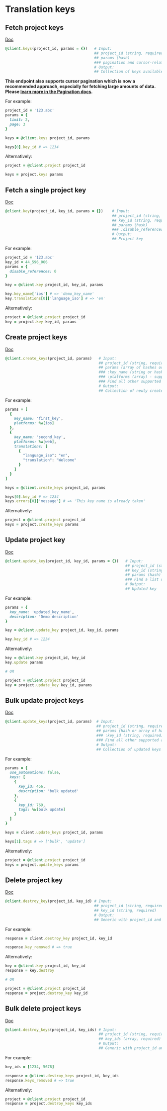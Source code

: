 # Translation keys

## Fetch project keys

[Doc](https://developers.lokalise.com/reference/list-all-keys)

```ruby
@client.keys(project_id, params = {})   # Input:
                                        ## project_id (string, required)
                                        ## params (hash)
                                        ### pagination and cursor-related params
                                        # Output:
                                        ## Collection of keys available in the given project
```

**This endpoint also supports cursor pagination which is now a recommended approach, especially for fetching large amounts of data. Please [learn more in the Pagination docs](https://lokalise.github.io/ruby-lokalise-api/api/getting-started#cursor-pagination).**

For example:

```ruby
project_id = '123.abc'
params = {
  limit: 2,
  page: 3
}

keys = @client.keys project_id, params

keys[0].key_id # => 1234
```

Alternatively:

```ruby
project = @client.project project_id

keys = project.keys params
```

## Fetch a single project key

[Doc](https://developers.lokalise.com/reference/retrieve-a-key)

```ruby
@client.key(project_id, key_id, params = {})    # Input:
                                                ## project_id (string, required)
                                                ## key_id (string, required)
                                                ## params (hash)
                                                ### :disable_references (string) - possible values are "1" and "0".
                                                # Output:
                                                ## Project key
```

For example:

```ruby
project_id = '123.abc'
key_id = 44_596_066
params = {
  disable_references: 0
}

key = @client.key project_id, key_id, params

key.key_name['ios'] # => 'demo_key_name'
key.translations[0]['language_iso'] # => 'en'
```

Alternatively:

```ruby
project = @client.project project_id
key = project.key key_id, params
```

## Create project keys

[Doc](https://developers.lokalise.com/reference/create-keys)

```ruby
@client.create_keys(project_id, params)   # Input:
                                          ## project_id (string, required)
                                          ## params (array of hashes or hash, required)
                                          ### :key_name (string or hash, required) - for projects with enabled per-platform key names, pass hash with "ios", "android", "web" and "other" params.
                                          ### :platforms (array) - supported values are "ios", "android", "web" and "other"
                                          ### Find all other supported attributes at https://developers.lokalise.com/reference/create-keys
                                          # Output:
                                          ## Collection of newly created keys
```

For example:

```ruby
params = [
  {
    key_name: 'first_key',
    platforms: %w[ios]
  },
  {
    key_name: 'second_key',
    platforms: %w[web],
    translations: [
      {
        "language_iso": "en",
        "translation": "Welcome"
      }
    ]
  }
]

keys = @client.create_keys project_id, params

keys[0].key_id # => 1234
keys.errors[0]['message'] # => 'This key name is already taken'
```

Alternatively:

```ruby
project = @client.project project_id
keys = project.create_keys params
```

## Update project key

[Doc](https://developers.lokalise.com/reference/update-a-key)

```ruby
@client.update_key(project_id, key_id, params = {})   # Input:
                                                      ## project_id (string, required)
                                                      ## key_id (string, required)
                                                      ## params (hash)
                                                      ### Find a list of supported attributes at https://developers.lokalise.com/reference/update-a-key
                                                      # Output:
                                                      ## Updated key
```

For example:

```ruby
params = {
  key_name: 'updated_key_name',
  description: 'Demo description'
}

key = @client.update_key project_id, key_id, params

key.key_id # => 1234
```

Alternatively:

```ruby
key = @client.key project_id, key_id
key.update params

# OR

project = @client.project project_id
key = project.update_key key_id, params
```

## Bulk update project keys

[Doc](https://developers.lokalise.com/reference/bulk-update)

```ruby
@client.update_keys(project_id, params)  # Input:
                                         ## project_id (string, required)
                                         ## params (hash or array of hashes, required)
                                         ### :key_id (string, required)
                                         ### Find all other supported attributes at https://developers.lokalise.com/reference/bulk-update
                                         # Output:
                                         ## Collection of updated keys
```

For example:

```ruby
params = {
  use_automations: false,
  keys: [
    {
      key_id: 456,
      description: 'bulk updated'
    },
    {
      key_id: 769,
      tags: %w[bulk update]
    }
  ]
}

keys = client.update_keys project_id, params

keys[1].tags # => ['bulk', 'update']
```

Alternatively:

```ruby
project = @client.project project_id
keys = project.update_keys params
```

## Delete project key

[Doc](https://developers.lokalise.com/reference/delete-a-key)

```ruby
@client.destroy_key(project_id, key_id) # Input:
                                        ## project_id (string, required)
                                        ## key_id (string, required)
                                        # Output:
                                        ## Generic with project_id and "key_removed" set to "true"
```

For example:

```ruby
response = client.destroy_key project_id, key_id

response.key_removed # => true
```

Alternatively:

```ruby
key = @client.key project_id, key_id
response = key.destroy

# OR

project = @client.project project_id
response = project.destroy_key key_id
```

## Bulk delete project keys

[Doc](https://developers.lokalise.com/reference/delete-multiple-keys)

```ruby
@client.destroy_keys(project_id, key_ids) # Input:
                                          ## project_id (string, required)
                                          ## key_ids (array, required)
                                          # Output:
                                          ## Generic with project_id and "keys_removed" set to "true"
```

For example:

```ruby
key_ids = [1234, 5678]

response = @client.destroy_keys project_id, key_ids
response.keys_removed # => true
```

Alternatively:

```ruby
project = @client.project project_id
response = project.destroy_keys key_ids
```